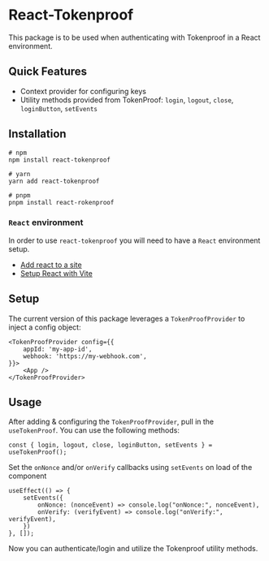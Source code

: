 # React-Tokenproof

This package is to be used when authenticating with Tokenproof in a React environment.

## Quick Features

-   Context provider for configuring keys
-   Utility methods provided from TokenProof: `login`, `logout`, `close`, `loginButton`, `setEvents`

## Installation

```
# npm
npm install react-tokenproof

# yarn
yarn add react-tokenproof

# pnpm
pnpm install react-rokenproof
```

### `React` environment

In order to use `react-tokenproof` you will need to have a `React` environment setup.

-   [Add react to a site](https://beta.reactjs.org/learn/add-react-to-a-website)
-   [Setup React with Vite](https://vitejs.dev/guide/)

## Setup

The current version of this package leverages a `TokenProofProvider` to inject a config object:

```
<TokenProofProvider config={{
    appId: 'my-app-id',
    webhook: 'https://my-webhook.com',
}}>
    <App />
</TokenProofProvider>

```

## Usage

After adding & configuring the `TokenProofProvider`, pull in the `useTokenProof`. You can use the following methods:

`const { login, logout, close, loginButton, setEvents } = useTokenProof();`

Set the `onNonce` and/or `onVerify` callbacks using `setEvents` on load of the component

```
useEffect(() => {
    setEvents({
        onNonce: (nonceEvent) => console.log("onNonce:", nonceEvent),
        onVerify: (verifyEvent) => console.log("onVerify:", verifyEvent),
    })
}, []);
```

Now you can authenticate/login and utilize the Tokenproof utility methods.
